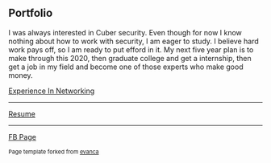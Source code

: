 ## Portfolio

I was always interested in Cuber security. Even though for now I know nothing about how to work with security, I am eager to study. I believe hard work pays off, so I am ready to put efford in it. My next five year plan is to make through this 2020, then graduate college and get a internship, then get a job in my field and become one of those experts who make good money. 



[Experience In Networking](/sample_page.md)


---
[Resume](/pdf/bachy33E6Ey_rcMRJS-0qZwYaLp2XSTDNdFYlGVh-N.pdf)


---
[FB Page](https://www.facebook.com/bachosanadze)












<p style="font-size:11px">Page template forked from <a href="https://github.com/evanca/quick-portfolio">evanca</a></p>
<!-- Remove above link if you don't want to attibute -->

